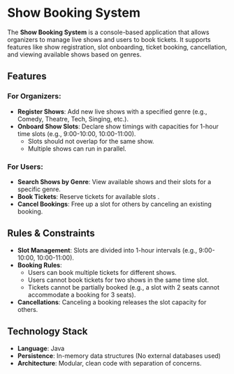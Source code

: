 #  Show Booking System

The **Show Booking System** is a console-based application that allows organizers to manage live shows and users to book tickets. It supports features like show registration, slot onboarding, ticket booking, cancellation, and viewing available shows based on genres.

##  Features

### For Organizers:
- **Register Shows**: Add new live shows with a specified genre (e.g., Comedy, Theatre, Tech, Singing, etc.).
- **Onboard Show Slots**: Declare show timings with capacities for 1-hour time slots (e.g., 9:00-10:00, 10:00-11:00).
  - Slots should not overlap for the same show.
  - Multiple shows can run in parallel.
  
### For Users:
- **Search Shows by Genre**: View available shows and their slots for a specific genre.
- **Book Tickets**: Reserve tickets for available slots .
- **Cancel Bookings**: Free up a slot for others by canceling an existing booking.

##  Rules & Constraints
- **Slot Management**: Slots are divided into 1-hour intervals (e.g., 9:00-10:00, 10:00-11:00).
- **Booking Rules**:
  - Users can book multiple tickets for different shows.
  - Users cannot book tickets for two shows in the same time slot.
  - Tickets cannot be partially booked (e.g., a slot with 2 seats cannot accommodate a booking for 3 seats).
- **Cancellations**: Canceling a booking releases the slot capacity for others.

##  Technology Stack
- **Language**: Java
- **Persistence**: In-memory data structures (No external databases used)
- **Architecture**: Modular, clean code with separation of concerns.
